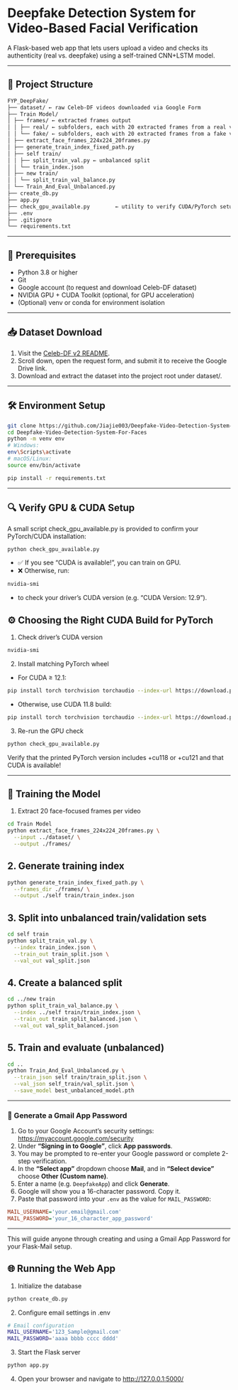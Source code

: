 # Deepfake Detection System for Video-Based Facial Verification

A Flask-based web app that lets users upload a video and checks its authenticity (real vs. deepfake) using a self-trained CNN+LSTM model.

---

## 📂 Project Structure

```bash
FYP_DeepFake/
├── dataset/ ← raw Celeb-DF videos downloaded via Google Form
├── Train Model/
│ ├── frames/ ← extracted frames output
│ │ ├── real/ ← subfolders, each with 20 extracted frames from a real video
│ │ └── fake/ ← subfolders, each with 20 extracted frames from a fake video
│ ├── extract_face_frames_224x224_20frames.py
│ ├── generate_train_index_fixed_path.py
│ ├── self train/
│ │ ├── split_train_val.py ← unbalanced split
│ │ └── train_index.json
│ ├── new train/
│ │ └── split_train_val_balance.py
│ └── Train_And_Eval_Unbalanced.py
├── create_db.py
├── app.py
├── check_gpu_available.py        ← utility to verify CUDA/PyTorch setup
├── .env
├── .gitignore
└── requirements.txt
```

---

## 🔧 Prerequisites

- Python 3.8 or higher  
- Git  
- Google account (to request and download Celeb-DF dataset)
- NVIDIA GPU + CUDA Toolkit (optional, for GPU acceleration)
- (Optional) venv or conda for environment isolation

---

## 📥 Dataset Download

1. Visit the [Celeb-DF v2 README](https://github.com/yuezunli/celeb-deepfakeforensics/blob/master/Celeb-DF-v1/README.md).  
2. Scroll down, open the request form, and submit it to receive the Google Drive link.  
3. Download and extract the dataset into the project root under dataset/.

---

## 🛠️ Environment Setup

```bash
git clone https://github.com/Jiajie003/Deepfake-Video-Detection-System-For-Faces.git
cd Deepfake-Video-Detection-System-For-Faces
python -m venv env
# Windows:
env\Scripts\activate
# macOS/Linux:
source env/bin/activate

pip install -r requirements.txt
```
---
## 🔍 Verify GPU & CUDA Setup
A small script check_gpu_available.py is provided to confirm your PyTorch/CUDA installation:
```bash
python check_gpu_available.py
```
-  ✅ If you see “CUDA is available!”, you can train on GPU.
-  ❌ Otherwise, run:
```bash
nvidia-smi
```
-  to check your driver’s CUDA version (e.g. “CUDA Version: 12.9”).


## ⚙️ Choosing the Right CUDA Build for PyTorch
1. Check driver’s CUDA version
```bash
nvidia-smi
```

2. Install matching PyTorch wheel
-  For CUDA ≥ 12.1:
```bash
pip install torch torchvision torchaudio --index-url https://download.pytorch.org/whl/cu121
```
-  Otherwise, use CUDA 11.8 build:
```bash
pip install torch torchvision torchaudio --index-url https://download.pytorch.org/whl/cu118
```

3. Re-run the GPU check
```bash
python check_gpu_available.py
```

Verify that the printed PyTorch version includes +cu118 or +cu121 and that CUDA is available!


---




## 🚀 Training the Model
1. Extract 20 face-focused frames per video
```bash
cd Train Model
python extract_face_frames_224x224_20frames.py \
  --input ../dataset/ \
  --output ./frames/
```


## 2. Generate training index
```bash
python generate_train_index_fixed_path.py \
  --frames_dir ./frames/ \
  --output ./self train/train_index.json
```

## 3. Split into unbalanced train/validation sets
```bash
cd self train
python split_train_val.py \
  --index train_index.json \
  --train_out train_split.json \
  --val_out val_split.json
```


## 4. Create a balanced split
```bash
cd ../new train
python split_train_val_balance.py \
  --index ../self train/train_index.json \
  --train_out train_split_balanced.json \
  --val_out val_split_balanced.json
```

## 5. Train and evaluate (unbalanced)
```bash
cd ..
python Train_And_Eval_Unbalanced.py \
  --train_json self train/train_split.json \
  --val_json self_train/val_split.json \
  --save_model best_unbalanced_model.pth
```
---

### 🔑 Generate a Gmail App Password
1. Go to your Google Account’s security settings:  
   https://myaccount.google.com/security  
2. Under **“Signing in to Google”**, click **App passwords**.  
3. You may be prompted to re-enter your Google password or complete 2-step verification.  
4. In the **“Select app”** dropdown choose **Mail**, and in **“Select device”** choose **Other (Custom name)**.  
5. Enter a name (e.g. `DeepfakeApp`) and click **Generate**.  
6. Google will show you a 16-character password. Copy it.  
7. Paste that password into your `.env` as the value for `MAIL_PASSWORD`:
```ini
MAIL_USERNAME='your.email@gmail.com'
MAIL_PASSWORD='your_16_character_app_password'
```

---

This will guide anyone through creating and using a Gmail App Password for your Flask-Mail setup.


## 🌐 Running the Web App
1. Initialize the database
```bash
python create_db.py
```

2. Configure email settings in .env
```bash
# Email configuration
MAIL_USERNAME='123_Sample@gmail.com'
MAIL_PASSWORD='aaaa bbbb cccc dddd'
```

3. Start the Flask server
```bash
python app.py
```

4. Open your browser and navigate to http://127.0.0.1:5000/
